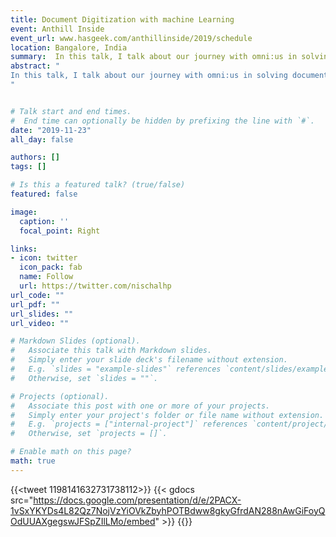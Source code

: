 ```yaml
---
title: Document Digitization with machine Learning
event: Anthill Inside
event_url: www.hasgeek.com/anthillinside/2019/schedule
location: Bangalore, India
summary:  In this talk, I talk about our journey with omni:us in solving document digitization and taking AI into production with insurance customers. This talk contains the challenges of taking AI into production, the ML Ops surrounding enterprise on-premise installation. 
abstract: "
In this talk, I talk about our journey with omni:us in solving document digitization and taking AI into production with insurance customers. This talk contains the challenges of taking AI into production, the ML Ops surrounding enterprise on-premise installation.
"


# Talk start and end times.
#  End time can optionally be hidden by prefixing the line with `#`.
date: "2019-11-23"
all_day: false

authors: []
tags: []

# Is this a featured talk? (true/false)
featured: false

image:
  caption: ''
  focal_point: Right

links:
- icon: twitter
  icon_pack: fab
  name: Follow
  url: https://twitter.com/nischalhp
url_code: ""
url_pdf: ""
url_slides: ""
url_video: ""

# Markdown Slides (optional).
#   Associate this talk with Markdown slides.
#   Simply enter your slide deck's filename without extension.
#   E.g. `slides = "example-slides"` references `content/slides/example-slides.md`.
#   Otherwise, set `slides = ""`.

# Projects (optional).
#   Associate this post with one or more of your projects.
#   Simply enter your project's folder or file name without extension.
#   E.g. `projects = ["internal-project"]` references `content/project/deep-learning/index.md`.
#   Otherwise, set `projects = []`.

# Enable math on this page?
math: true
---
```

{{<tweet 1198141632731738112>}}
{{< gdocs src="https://docs.google.com/presentation/d/e/2PACX-1vSxYKYDs4L82Qz7NojVzYiOVkZbyhPOTBdww8gkyGfrdAN288nAwGiFoyQOdUUAXgegswJFSpZIlLMo/embed" >}}
{{<youtube src="www.youtube.com/watch?v=oBR8flk2TjQ&t=11835s">}}